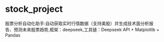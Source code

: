 # stock_project
股票分析自动化助手:自动获取实时行情数据（支持美股）并生成技术面分析报告、预测未来股票趋势,框架：deepseek,工具链：Deepseek API + Matplotlib + Pandas
